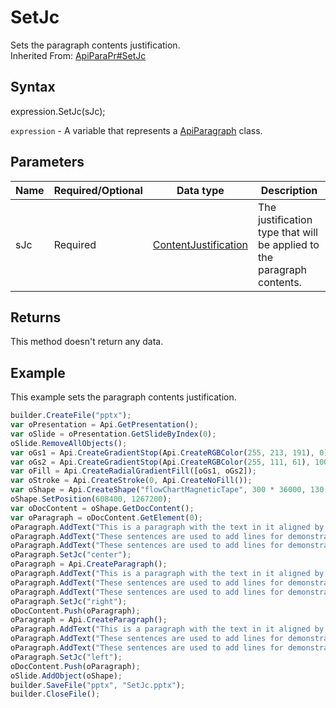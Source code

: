 # SetJc

Sets the paragraph contents justification.
<br>Inherited From: [ApiParaPr#SetJc](../../ApiParaPr/Methods/SetJc.md)

## Syntax

expression.SetJc(sJc);

`expression` - A variable that represents a [ApiParagraph](../ApiParagraph.md) class.

## Parameters

| **Name** | **Required/Optional** | **Data type** | **Description** |
| ------------- | ------------- | ------------- | ------------- |
| sJc | Required | [ContentJustification](../../../Enumerations/ContentJustification.md) | The justification type that will be applied to the paragraph contents. |

## Returns

This method doesn't return any data.

## Example

This example sets the paragraph contents justification.

```javascript
builder.CreateFile("pptx");
var oPresentation = Api.GetPresentation();
var oSlide = oPresentation.GetSlideByIndex(0);
oSlide.RemoveAllObjects();
var oGs1 = Api.CreateGradientStop(Api.CreateRGBColor(255, 213, 191), 0);
var oGs2 = Api.CreateGradientStop(Api.CreateRGBColor(255, 111, 61), 100000);
var oFill = Api.CreateRadialGradientFill([oGs1, oGs2]);
var oStroke = Api.CreateStroke(0, Api.CreateNoFill());
var oShape = Api.CreateShape("flowChartMagneticTape", 300 * 36000, 130 * 36000, oFill, oStroke);
oShape.SetPosition(608400, 1267200);
var oDocContent = oShape.GetDocContent();
var oParagraph = oDocContent.GetElement(0);
oParagraph.AddText("This is a paragraph with the text in it aligned by the center. ");
oParagraph.AddText("These sentences are used to add lines for demonstrative purposes. ");
oParagraph.AddText("These sentences are used to add lines for demonstrative purposes.");
oParagraph.SetJc("center");
oParagraph = Api.CreateParagraph();
oParagraph.AddText("This is a paragraph with the text in it aligned by the right side. ");
oParagraph.AddText("These sentences are used to add lines for demonstrative purposes. ");
oParagraph.AddText("These sentences are used to add lines for demonstrative purposes.");
oParagraph.SetJc("right");
oDocContent.Push(oParagraph);
oParagraph = Api.CreateParagraph();
oParagraph.AddText("This is a paragraph with the text in it aligned by the left side. ");
oParagraph.AddText("These sentences are used to add lines for demonstrative purposes. ");
oParagraph.AddText("These sentences are used to add lines for demonstrative purposes.");
oParagraph.SetJc("left");
oDocContent.Push(oParagraph);
oSlide.AddObject(oShape);
builder.SaveFile("pptx", "SetJc.pptx");
builder.CloseFile();
```